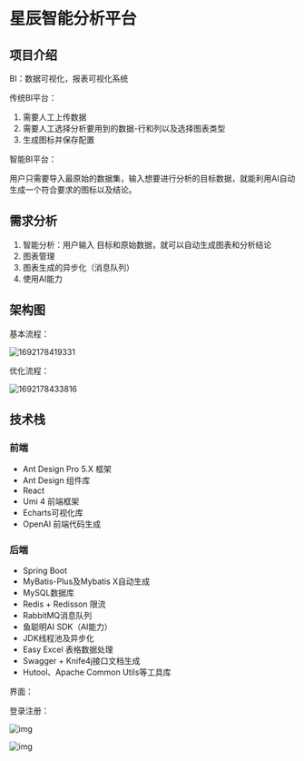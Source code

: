 # 星辰智能分析平台

## 项目介绍

BI：数据可视化，报表可视化系统



传统BI平台：

1. 需要人工上传数据
2. 需要人工选择分析要用到的数据-行和列以及选择图表类型
3. 生成图标并保存配置



智能BI平台：

用户只需要导入最原始的数据集，输入想要进行分析的目标数据，就能利用AI自动生成一个符合要求的图标以及结论。



## 需求分析

1. 智能分析：用户输入 目标和原始数据，就可以自动生成图表和分析结论
2. 图表管理
3. 图表生成的异步化（消息队列）
4. 使用AI能力

## 架构图

基本流程：

![1692178419331](C:\Users\a1217\AppData\Roaming\Typora\typora-user-images\1692178419331.png)

优化流程：

![1692178433816](C:\Users\a1217\AppData\Roaming\Typora\typora-user-images\1692178433816.png)

## 技术栈

### 前端

- Ant Design Pro 5.X 框架
- Ant Design 组件库
- React
- Umi 4 前端框架
- Echarts可视化库
- OpenAI 前端代码生成

### 后端

- Spring Boot
- MyBatis-Plus及Mybatis X自动生成
- MySQL数据库
- Redis + Redisson 限流
- RabbitMQ消息队列
- 鱼聪明AI SDK（AI能力）
- JDK线程池及异步化
- Easy Excel 表格数据处理
- Swagger + Knife4j接口文档生成
- Hutool、Apache Common Utils等工具库



界面：

登录注册：

![img](https://cdn.nlark.com/yuque/0/2023/png/26421384/1692176268247-eaeba9ee-b3cf-4975-ac50-edbb7596797a.png)



![img](https://cdn.nlark.com/yuque/0/2023/png/26421384/1692176570405-3c0583c9-ba12-4aa7-a566-a15607f0df9a.png)

